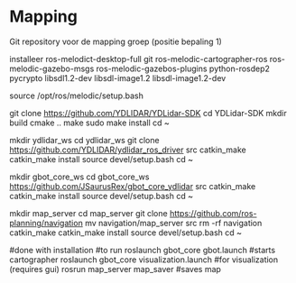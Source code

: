 # Mapping
Git repository voor de mapping groep (positie bepaling 1)

installeer ros-melodict-desktop-full git ros-melodic-cartographer-ros ros-melodic-gazebo-msgs ros-melodic-gazebos-plugins python-rosdep2 pycrypto libsdl1.2-dev libsdl-image1.2 libsdl-image1.2-dev

source /opt/ros/melodic/setup.bash

git clone https://github.com/YDLIDAR/YDLidar-SDK
cd YDLidar-SDK
mkdir build
cmake ..
make
sudo make install
cd ~

mkdir ydlidar_ws
cd ydlidar_ws
git clone https://github.com/YDLIDAR/ydlidar_ros_driver src
catkin_make
catkin_make install
source devel/setup.bash
cd ~

mkdir gbot_core_ws
cd gbot_core_ws
https://github.com/JSaurusRex/gbot_core_ydlidar src
catkin_make
catkin_make install
source devel/setup.bash
cd ~

mkdir map_server
cd map_server
git clone https://github.com/ros-planning/navigation
mv navigation/map_server src
rm -rf navigation
catkin_make
catkin_make install
source devel/setup.bash
cd ~

#done with installation
#to run
roslaunch gbot_core gbot.launch #starts cartographer
roslaunch gbot_core visualization.launch #for visualization (requires gui)
rosrun map_server map_saver #saves map
